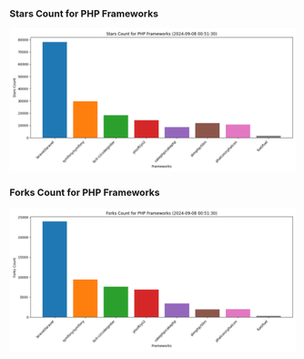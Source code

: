 ### Stars Count for PHP Frameworks

![Stars Chart](./archive/charts/20240908005130_stars_count.png)

### Forks Count for PHP Frameworks

![Forks Chart](./archive/charts/20240908005130_forks_count.png)


